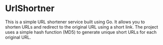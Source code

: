 # UrlShortner
This is a simple URL shortener service built using Go. It allows you to shorten URLs and redirect to the original URL using a short link. The project uses a simple hash function (MD5) to generate unique short URLs for each original URL.
